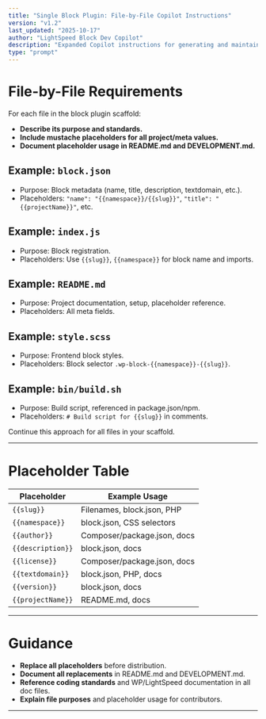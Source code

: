```yaml
---
title: "Single Block Plugin: File-by-File Copilot Instructions"
version: "v1.2"
last_updated: "2025-10-17"
author: "LightSpeed Block Dev Copilot"
description: "Expanded Copilot instructions for generating and maintaining each required file in a single-block plugin, using mustache placeholders and standards."
type: "prompt"
---
```


# File-by-File Requirements

For each file in the block plugin scaffold:

- **Describe its purpose and standards.**
- **Include mustache placeholders for all project/meta values.**
- **Document placeholder usage in README.md and DEVELOPMENT.md.**

## Example: `block.json`
- Purpose: Block metadata (name, title, description, textdomain, etc.).
- Placeholders: `"name": "{{namespace}}/{{slug}}"`, `"title": "{{projectName}}"`, etc.

## Example: `index.js`
- Purpose: Block registration.
- Placeholders: Use `{{slug}}`, `{{namespace}}` for block name and imports.

## Example: `README.md`
- Purpose: Project documentation, setup, placeholder reference.
- Placeholders: All meta fields.

## Example: `style.scss`
- Purpose: Frontend block styles.
- Placeholders: Block selector `.wp-block-{{namespace}}-{{slug}}`.

## Example: `bin/build.sh`
- Purpose: Build script, referenced in package.json/npm.
- Placeholders: `# Build script for {{slug}}` in comments.

Continue this approach for all files in your scaffold.

---

# Placeholder Table

| Placeholder         | Example Usage               |
|---------------------|----------------------------|
| `{{slug}}`          | Filenames, block.json, PHP  |
| `{{namespace}}`     | block.json, CSS selectors   |
| `{{author}}`        | Composer/package.json, docs |
| `{{description}}`   | block.json, docs            |
| `{{license}}`       | Composer/package.json, docs |
| `{{textdomain}}`    | block.json, PHP, docs       |
| `{{version}}`       | block.json, docs            |
| `{{projectName}}`   | README.md, docs             |

---

# Guidance

- **Replace all placeholders** before distribution.
- **Document all replacements** in README.md and DEVELOPMENT.md.
- **Reference coding standards** and WP/LightSpeed documentation in all doc files.
- **Explain file purposes** and placeholder usage for contributors.

---
